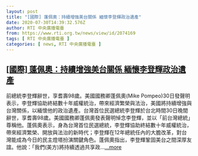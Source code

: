 ```yaml
---
layout: post
title: "[國際] 蓬佩奧：持續增強美台關係 緬懷李登輝政治遺產"
date: 2020-07-30T14:39:32.576Z
author: RTI 中央廣播電臺
from: https://www.rti.org.tw/news/view/id/2074169
tags: [ RTI 中央廣播電臺 ]
categories: [ news, RTI 中央廣播電臺 ]
---
```

<!--1596147772000-->
[[國際] 蓬佩奧：持續增強美台關係 緬懷李登輝政治遺產](https://www.rti.org.tw/news/view/id/2074169)
------

<div>
前總統李登輝辭世，享耆壽98歲。美國國務卿蓬佩奧(Mike Pompeo)30日發聲明表示，李登輝協助終結數十年威權統治，帶來經濟繁榮與法治，美國將持續增強與台灣關係，以緬懷他的政治遺產。台灣首位民選總統李登輝於台北時間30日晚間辭世，享耆壽98歲。美國國務卿蓬佩奧發表聲明悼念李登輝，並以「前台灣總統」尊稱他。蓬佩奧表示，身為台灣首位民選總統，李登輝協助終結數十年威權統治，帶來經濟繁榮、開放與法治的新時代；李登輝在12年總統任內的大膽改革，對台灣能成為今日的民主燈塔扮演關鍵角色。蓬佩奧指出，李登輝鞏固美台之間深厚友誼。他說：「我們(美方)將持續透過共享政...<a target="_blank" href="https://www.rti.org.tw/news/view/id/2074169">...more</a>
</div>
